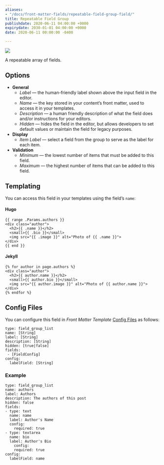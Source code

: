 ```yaml
---
aliases:
- "/docs/front-matter-fields/repeatable-field-group-field/"
title: Repeatable Field Group
publishdate: 2020-06-11 04:00:00 +0000
expirydate: 2030-01-01 04:00:00 +0000
date: 2020-06-11 00:00:00 -0400

---
```


![](/uploads/2018/01/repeatable-field-group-preview.png)

A repeatable array of fields.

## Options

- **General**
  - _Label_ &mdash; the human-friendly label shown above the input field in the editor.
  - _Name_ &mdash; the key stored in your content’s front matter, used to access it in your templates.
  - _Description_ &mdash; a human friendly description of what the field does and/or instructions for your editors.
  - _Hidden_ &mdash; hides the field in the editor, but allows developers to set default values or maintain the field for legacy purposes.
- **Display**
  - _Item Label_ &mdash; select a field from the group to serve as the label for each item.
- **Validation**
  - _Minimum_ &mdash; the lowest number of items that must be added to this field.
  - _Maximum_ &mdash; the highest number of items that can be added to this field.


## Templating
You can access this field in your templates using the field’s `name`:

#### Hugo
```
{{ range .Params.authors }}
<div class="author">
  <h2>{{ .name }}</h2>
  <small>{{ .bio }}</small>
  <img src="{{ .image }}" alt="Photo of {{ .name }}">
</div>
{{ end }}
```

#### Jekyll
```
{% for author in page.authors %}
<div class="author">
  <h2>{{ author.name }}</h2>
  <small>{{ author.bio }}</small>
  <img src="{{ author.image }}" alt="Photo of {{ author.name }}">
</div>
{% endfor %} 
```

## Config Files
You can configure this field in _Front Matter Template_ [Config Files](/docs/settings/config-files/) as follows:

```
type: field_group_list
name: [String]
label: [String]
description: [String]
hidden: [true|false]
fields:
 - [FieldConfig]
config:
  labelField: [String]
```

### Example
```
type: field_group_list
name: authors
label: Authors
description: The authors of this post
hidden: false
fields:
- type: text
  name: name
  label: Author's Name
  config:
    required: true
- type: textarea
  name: bio
  label: Author's Bio 
    config:
    required: true
config:
  labelField: name
```